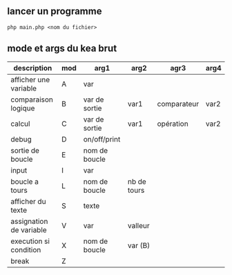 ## lancer un programme

```shell
php main.php <nom du fichier>
```

## mode et args du kea brut

| description             | mod | arg1          | arg2        | agr3        | arg4 |
|-------------------------|-----|---------------|-------------|-------------|------|
| afficher une variable   | A   | var           |             |             |      |
| comparaison logique     | B   | var de sortie | var1        | comparateur | var2 |
| calcul                  | C   | var de sortie | var1        | opération   | var2 |
| debug                   | D   | on/off/print  |             |             |      |
| sortie de boucle        | E   | nom de boucle |             |             |      |
| input                   | I   | var           |             |             |      |
| boucle a tours          | L   | nom de boucle | nb de tours |             |      |
| afficher du texte       | S   | texte         |             |             |      |
| assignation de variable | V   | var           | valleur     |             |      |
| execution si condition  | X   | nom de boucle | var (B)     |             |      |
| break                   | Z   |               |             |             |      |